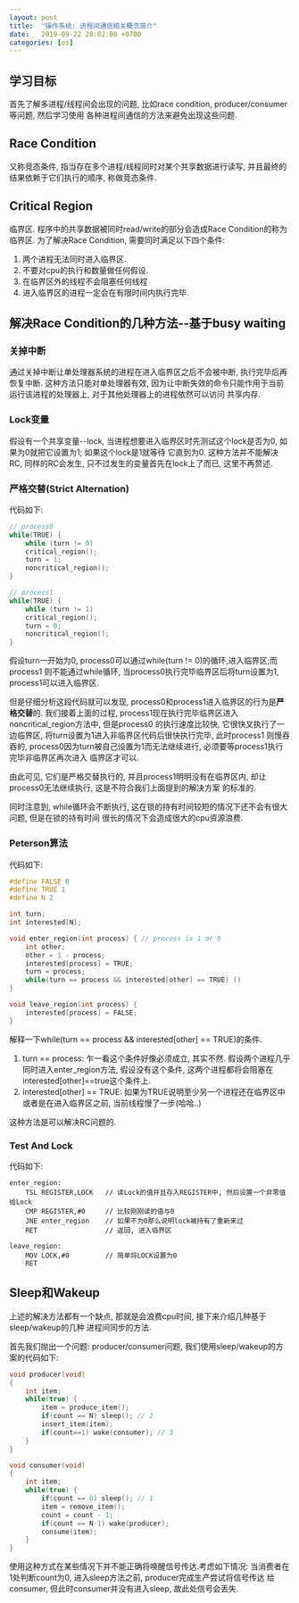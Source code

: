 ```yaml
---
layout: post
title:  "操作系统: 进程间通信相关概念简介"
date:   2019-09-22 20:02:00 +0700
categories: [os]
---
```


## 学习目标
首先了解多进程/线程间会出现的问题, 比如race condition, producer/consumer等问题, 然后学习使用
各种进程间通信的方法来避免出现这些问题.

## Race Condition
又称竞态条件, 指当存在多个进程/线程同时对某个共享数据进行读写, 并且最终的结果依赖于它们执行的顺序, 称做竞态条件.

## Critical Region
临界区.
程序中的共享数据被同时read/write的部分会造成Race Condition的称为临界区.
为了解决Race Condition, 需要同时满足以下四个条件:
1. 两个进程无法同时进入临界区.
2. 不要对cpu的执行和数量做任何假设.
3. 在临界区外的线程不会阻塞任何线程
4. 进入临界区的进程一定会在有限时间内执行完毕.

## 解决Race Condition的几种方法--基于busy waiting

### 关掉中断
通过关掉中断让单处理器系统的进程在进入临界区之后不会被中断, 执行完毕后再恢复中断.
这种方法只能对单处理器有效, 因为让中断失效的命令只能作用于当前运行该进程的处理器上, 对于其他处理器上的进程依然可以访问
共享内存.

### Lock变量
假设有一个共享变量--lock, 当进程想要进入临界区时先测试这个lock是否为0, 如果为0就把它设置为1; 如果这个lock是1就等待
它直到为0.
这种方法并不能解决RC, 同样的RC会发生, 只不过发生的变量首先在lock上了而已, 这里不再赘述.

### 严格交替(Strict Alternation)
代码如下:
```c++
// process0
while(TRUE) {
    while (turn != 0)
    critical_region();
    turn = 1;
    noncritical_region();
}

// process1
while(TRUE) {
    while (turn != 1)
    critical_region();
    turn = 0;
    noncritical_region();
}
```
假设turn一开始为0, process0可以通过while(turn != 0)的循环,进入临界区;而process1
则不能通过while循环, 当process0执行完毕临界区后将turn设置为1, process1可以进入临界区.

但是仔细分析这段代码就可以发现, process0和process1进入临界区的行为是**严格交替**的.
我们接着上面的过程, process1现在执行完毕临界区进入noncritical_region方法中, 但是process0
的执行速度比较快, 它很快又执行了一边临界区, 将turn设置为1进入非临界区代码后很快执行完毕, 此时process1
则慢吞吞的, process0因为turn被自己设置为1而无法继续进行, 必须要等process1执行完毕非临界区再次进入
临界区才可以.

由此可见, 它们是严格交替执行的, 并且process1明明没有在临界区内, 却让process0无法继续执行, 这是不符合我们上面提到的解决方案
的标准的.

同时注意到, while循环会不断执行, 这在锁的持有时间较短的情况下还不会有很大问题, 但是在锁的持有时间
很长的情况下会造成很大的cpu资源浪费.

### Peterson算法
代码如下:
```c
#define FALSE 0
#define TRUE 1
#define N 2

int turn;
int interested[N];

void enter_region(int process) { // process is 1 or 0
    int other;
    other = 1 - process;
    interested[process] = TRUE;
    turn = process;
    while(turn == process && interested[other] == TRUE) ()
}

void leave_region(int process) {
    interested[process] = FALSE;
}
```
解释一下while(turn == process && interested[other] == TRUE)的条件.
1. turn == process: 乍一看这个条件好像必须成立, 其实不然. 假设两个进程几乎同时进入enter_region方法, 假设没有这个条件,
这两个进程都将会阻塞在interested[other]==true这个条件上.
2. interested[other] == TRUE: 如果为TRUE说明至少另一个进程还在临界区中或者是在进入临界区之前, 当前线程慢了一步(哈哈..)

这种方法是可以解决RC问题的.

### Test And Lock
代码如下:
```assembly
enter_region:
    TSL REGISTER,LOCK   // 读Lock的值并且存入REGISTER中, 然后设置一个非零值给Lock
    CMP REGISTER,#0     // 比较刚刚读的值与0
    JNE enter_region    // 如果不为0那么说明lock被持有了重新来过
    RET                 // 返回, 进入临界区

leave_region:
    MOV LOCK,#0         // 简单将LOCK设置为0
    RET
```

## Sleep和Wakeup
上述的解决方法都有一个缺点, 那就是会浪费cpu时间, 接下来介绍几种基于sleep/wakeup的几种
进程间同步的方法.

首先我们抛出一个问题: producer/consumer问题, 我们使用sleep/wakeup的方案的代码如下:
```c
void producer(void)
{
    int item;
    while(true) {
        item = produce_item();
        if(count == N) sleep(); // 2
        insert_item(item);
        if(count==1) wake(consumer); // 3
    }
}

void consumer(void)
{
    int item;
    while(true) {
        if(count == 0) sleep(); // 1
        item = remove_item();
        count = count - 1;
        if(count == N-1) wake(producer);
        consume(item);
    }
}
```

 使用这种方式在某些情况下并不能正确将唤醒信号传达.考虑如下情况:
 当消费者在1处判断count为0, 进入sleep方法之前, producer完成生产尝试将信号传达
 给consumer, 但此时consumer并没有进入sleep, 故此处信号会丢失.



 